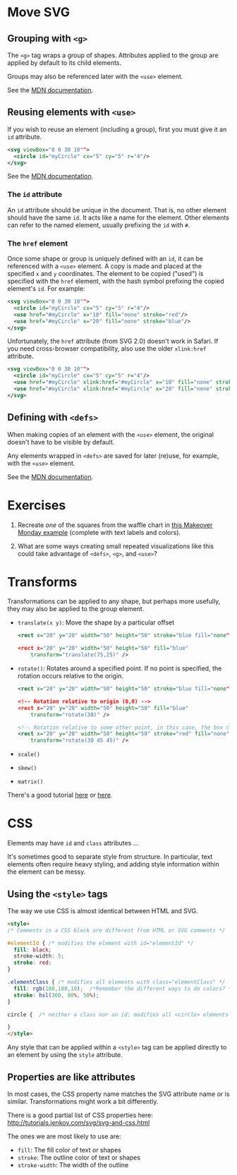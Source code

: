 # Move SVG

## Grouping with `<g>`

The `<g>` tag wraps a group of shapes. Attributes applied to the group are
applied by default to its child elements.

Groups may also be referenced later with the `<use>` element.

See the [MDN documentation](https://developer.mozilla.org/en-US/docs/Web/SVG/Element/g).

## Reusing elements with `<use>`

If you wish to reuse an element (including a group), first you must give it an
`id` attribute.

```svg
<svg viewBox="0 0 30 10"">
  <circle id="myCircle" cx="5" cy="5" r="4"/>
</svg>
```

See the [MDN documentation](https://developer.mozilla.org/en-US/docs/Web/SVG/Element/use).

### The `id` attribute
An `id` attribute should be unique in the document. That is, no other element
should have the same `id`. It acts like a name for the element. Other elements can
refer to the named element, usually prefixing the `id` with `#`.

### The `href` element
Once some shape or group is uniquely defined with an `id`, it can be referenced
with a `<use>` element. A copy is made and placed at the specified `x` and `y`
coordinates. The element to be copied ("used") is specified with the `href`
element, with the hash symbol prefixing the copied element's `id`. For example:

```svg
<svg viewBox="0 0 30 10"">
  <circle id="myCircle" cx="5" cy="5" r="4"/>
  <use href="#myCircle" x="10" fill="none" stroke="red"/>
  <use href="#myCircle" x="20" fill="none" stroke="blue"/>
</svg>
```

Unfortunately, the `href` attribute (from SVG 2.0) doesn't work in Safari. If you need cross-browser compatibility, also use the older `xlink:href` attribute.

```svg
<svg viewBox="0 0 30 10"">
  <circle id="myCircle" cx="5" cy="5" r="4"/>
  <use href="#myCircle" xlink:href="#myCircle" x="10" fill="none" stroke="red"/>
  <use href="#myCircle" xlink:href="#myCircle" x="20" fill="none" stroke="blue"/>
</svg>
```

## Defining with `<defs>`

When making copies of an element with the `<use>` element, the original doesn't
have to be visible by default.

Any elements wrapped in `<defs>` are saved for later (re)use, for example, with
the `<use>` element.

See the [MDN documentation](https://developer.mozilla.org/en-US/docs/Web/SVG/Element/defs).

# Exercises

1. Recreate *one* of the squares from the waffle chart in [this Makeover Monday example](http://www.vizwiz.com/2017/03/secret-of-success.html) (complete with text labels and colors).

2. What are some ways creating small repeated visualizations like this could
take advantage of `<defs>`, `<g>`, and `<use>`?

# Transforms

Transformations can be applied to any shape, but perhaps more usefully, they
may also be applied to the group element.

* `translate(x y)`: Move the shape by a particular offset
  ```svg
  <rect x="20" y="20" width="50" height="50" stroke="blue fill="none" />

  <rect x="20" y="20" width="50" height="50" fill="blue"
      transform="translate(75,25)" />
  ```

* `rotate()`: Rotates around a specified point. If no point is specified, the
  rotation occurs relative to the origin.
  ```svg
  <rect x="20" y="20" width="50" height="50" stroke="blue fill="none" />

  <!-- Rotation relative to origin (0,0) -->      
  <rect x="20" y="20" width="50" height="50" fill="blue"
      transform="rotate(30)" />

  <!-- Rotation relative to some other point, in this case, the box center: (45,45) -->      
  <rect x="20" y="20" width="50" height="50" stroke="red" fill="none"
      transform="rotate(30 45 45)" />
  ```

* `scale()`
* `skew()`
* `matrix()`

There's a good tutorial [here](http://tutorials.jenkov.com/svg/svg-transformation.html)
or [here](https://www.sarasoueidan.com/blog/svg-transformations/).


# CSS

Elements may have `id` and `class` attributes ...

It's sometimes good to separate style from structure. In particular, text
elements often require heavy styling, and adding style information within the
element can be messy.

## Using the `<style>` tags

The way we use CSS is almost identical between HTML and SVG.

```html
<style>
/* Comments in a CSS block are different from HTML or SVG comments */

#elementId { /* modifies the element with id="elementId" */
  fill: black;
  stroke-width: 5;
  stroke: red;
}

.elementClass { /* modifies all elements with class="elementClass" */
  fill: rgb(180,180,10);  /*Remember the different ways to do colors? */
  stroke: hsl(360, 90%, 50%);
}

circle {  /* neither a class nor an id; modifies all <circle> elements */

}
</style>
```

<!-- Although CSS can make positional adjustments for HTML, support for using SVG modify positional attributes is mixed. -->

Any style that can be applied within a `<style>` tag can be applied directly to
an element by using the `style` attribute.

## Properties are like attributes
In most cases, the CSS property name matches the SVG attribute name or is
similar. Transformations might work a bit differently.

There is a good partial list of CSS properties here:
http://tutorials.jenkov.com/svg/svg-and-css.html

The ones we are most likely to use are:

* `fill`: The fill color of text or shapes
* `stroke`: The outline color of text or shapes
* `stroke-width`: The width of the outline
